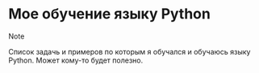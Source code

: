 # Мое обучение языку Python

> [!NOTE]
> Список задачь и примеров по которым я обучался и обучаюсь языку Python. Может кому-то будет полезно.